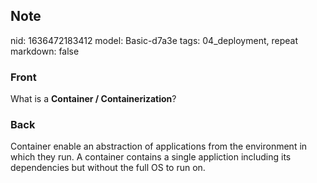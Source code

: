 ## Note
nid: 1636472183412
model: Basic-d7a3e
tags: 04_deployment, repeat
markdown: false

### Front
What is a <b>Container / Containerization</b>?

### Back
Container enable an abstraction of applications from the environment in which they run. A container contains a single appliction including its dependencies but without the full OS to run on.
